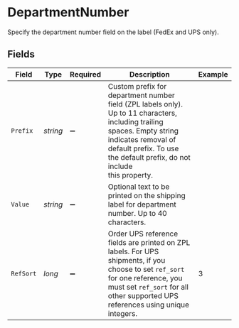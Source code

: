 # DepartmentNumber

Specify the department number field on the label (FedEx and UPS only).


## Fields

| Field                                                                                                                                                                                                                    | Type                                                                                                                                                                                                                     | Required                                                                                                                                                                                                                 | Description                                                                                                                                                                                                              | Example                                                                                                                                                                                                                  |
| ------------------------------------------------------------------------------------------------------------------------------------------------------------------------------------------------------------------------ | ------------------------------------------------------------------------------------------------------------------------------------------------------------------------------------------------------------------------ | ------------------------------------------------------------------------------------------------------------------------------------------------------------------------------------------------------------------------ | ------------------------------------------------------------------------------------------------------------------------------------------------------------------------------------------------------------------------ | ------------------------------------------------------------------------------------------------------------------------------------------------------------------------------------------------------------------------ |
| `Prefix`                                                                                                                                                                                                                 | *string*                                                                                                                                                                                                                 | :heavy_minus_sign:                                                                                                                                                                                                       | Custom prefix for department number field (ZPL labels only). Up to 11 characters, including trailing <br/>spaces. Empty string indicates removal of default prefix. To use the default prefix, do not include<br/>this property. |                                                                                                                                                                                                                          |
| `Value`                                                                                                                                                                                                                  | *string*                                                                                                                                                                                                                 | :heavy_minus_sign:                                                                                                                                                                                                       | Optional text to be printed on the shipping label for department number. Up to 40 characters.                                                                                                                            |                                                                                                                                                                                                                          |
| `RefSort`                                                                                                                                                                                                                | *long*                                                                                                                                                                                                                   | :heavy_minus_sign:                                                                                                                                                                                                       | Order UPS reference fields are printed on ZPL labels. For UPS shipments, if you choose to set `ref_sort` for one reference, you must set `ref_sort` for all other supported UPS references using unique integers.        | 3                                                                                                                                                                                                                        |